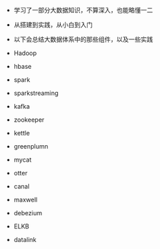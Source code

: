 - 学习了一部分大数据知识，不算深入，也能略懂一二
- 从搭建到实践，从小白到入门
- 以下会总结大数据体系中的那些组件，以及一些实践


- Hadoop
- hbase
- spark
- sparkstreaming
- kafka
- zookeeper
- kettle
- greenplumn
- mycat
- otter
- canal
- maxwell
- debezium
- ELKB
- datalink